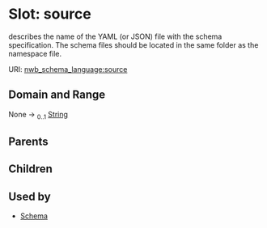 
# Slot: source


describes the name of the YAML (or JSON) file with the schema specification. The schema files should be located in the same folder as the namespace file.

URI: [nwb_schema_language:source](https://w3id.org/p2p_ld/nwb-schema-language/source)


## Domain and Range

None &#8594;  <sub>0..1</sub> [String](types/String.md)

## Parents


## Children


## Used by

 * [Schema](Schema.md)
